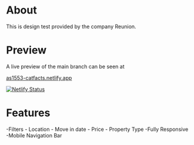 # About
This is design test provided by the company Reunion.

# Preview

A live preview of the main branch can be seen at 

[as1553-catfacts.netlify.app](https://as1553-catfacts.netlify.app)

[![Netlify Status](https://api.netlify.com/api/v1/badges/51e2a241-bc66-4fdf-9be9-053d6e99bbd2/deploy-status)](https://app.netlify.com/sites/as1553-catfacts/deploys)

# Features
-Filters
    - Location
    - Move in date
    - Price
    - Property Type
-Fully Responsive
-Mobile Navigation Bar